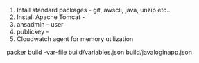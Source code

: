 1. Intall standard packages - git, awscli, java, unzip etc... 
2. Install Apache Tomcat - 
3. ansadmin - user
4. publickey - 
5. Cloudwatch agent for memory utilization




packer build -var-file build/variables.json build/javaloginapp.json